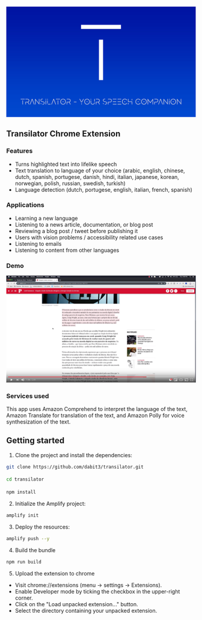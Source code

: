 ![Transilator Chrome Extension](./header.jpg)

## Transilator Chrome Extension

### Features

- Turns highlighted text into lifelike speech
- Text translation to language of your choice (arabic, english, chinese, dutch, spanish, portugese, danish, hindi, italian, japanese, korean, norwegian, polish, russian, swedish, turkish)
- Language detection (dutch, portugese, english, italian, french, spanish)

### Applications
- Learning a new language
- Listening to a news article, documentation, or blog post
- Reviewing a blog post / tweet before publishing it
- Users with vision problems / accessibility related use cases
- Listening to emails
- Listening to content from other languages

### Demo

[![](youtube.png)](https://www.youtube.com/watch?v=kgCSNcvIqbM)

### Services used

This app uses Amazon Comprehend to interpret the language of the text, Amazon Translate for translation of the text, and Amazon Polly for voice synthesization of the text.

## Getting started

1. Clone the project and install the dependencies:

```sh
git clone https://github.com/dabit3/transilator.git

cd transilator

npm install
```

2. Initialize the Amplify project:

```sh
amplify init
```

3. Deploy the resources:

```sh
amplify push --y
```

4. Build the bundle

```sh
npm run build
```

5. Upload the extension to chrome

- Visit chrome://extensions (menu -> settings -> Extensions).
- Enable Developer mode by ticking the checkbox in the upper-right corner.
- Click on the "Load unpacked extension..." button.
- Select the directory containing your unpacked extension.

